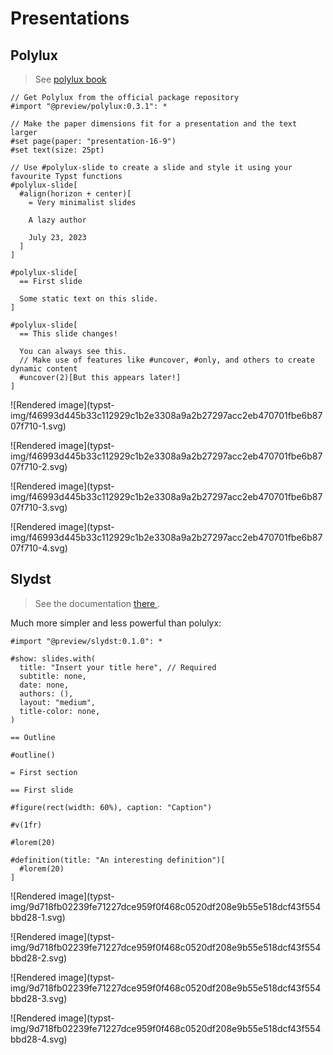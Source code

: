 #  Presentations

##  Polylux

> See [ polylux book ](https://polylux.dev/book/)
    
    
    // Get Polylux from the official package repository
    #import "@preview/polylux:0.3.1": *
    
    // Make the paper dimensions fit for a presentation and the text larger
    #set page(paper: "presentation-16-9")
    #set text(size: 25pt)
    
    // Use #polylux-slide to create a slide and style it using your favourite Typst functions
    #polylux-slide[
      #align(horizon + center)[
        = Very minimalist slides
    
        A lazy author
    
        July 23, 2023
      ]
    ]
    
    #polylux-slide[
      == First slide
    
      Some static text on this slide.
    ]
    
    #polylux-slide[
      == This slide changes!
    
      You can always see this.
      // Make use of features like #uncover, #only, and others to create dynamic content
      #uncover(2)[But this appears later!]
    ]

![Rendered image](typst-
img/f46993d445b33c112929c1b2e3308a9a2b27297acc2eb470701fbe6b8707f710-1.svg)

![Rendered image](typst-
img/f46993d445b33c112929c1b2e3308a9a2b27297acc2eb470701fbe6b8707f710-2.svg)

![Rendered image](typst-
img/f46993d445b33c112929c1b2e3308a9a2b27297acc2eb470701fbe6b8707f710-3.svg)

![Rendered image](typst-
img/f46993d445b33c112929c1b2e3308a9a2b27297acc2eb470701fbe6b8707f710-4.svg)

##  Slydst

> See the documentation [ there
> ](https://github.com/glambrechts/slydst?ysclid=lr2gszrkck541184604) .

Much more simpler and less powerful than polulyx:

    
    
    #import "@preview/slydst:0.1.0": *
    
    #show: slides.with(
      title: "Insert your title here", // Required
      subtitle: none,
      date: none,
      authors: (),
      layout: "medium",
      title-color: none,
    )
    
    == Outline
    
    #outline()
    
    = First section
    
    == First slide
    
    #figure(rect(width: 60%), caption: "Caption")
    
    #v(1fr)
    
    #lorem(20)
    
    #definition(title: "An interesting definition")[
      #lorem(20)
    ]

![Rendered image](typst-
img/9d718fb02239fe71227dce959f0f468c0520df208e9b55e518dcf43f554bbd28-1.svg)

![Rendered image](typst-
img/9d718fb02239fe71227dce959f0f468c0520df208e9b55e518dcf43f554bbd28-2.svg)

![Rendered image](typst-
img/9d718fb02239fe71227dce959f0f468c0520df208e9b55e518dcf43f554bbd28-3.svg)

![Rendered image](typst-
img/9d718fb02239fe71227dce959f0f468c0520df208e9b55e518dcf43f554bbd28-4.svg)

